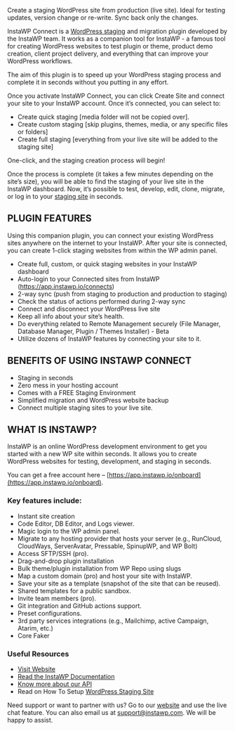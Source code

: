 Create a staging WordPress site from production (live site). Ideal for testing updates, version change or re-write. Sync back only the changes.

InstaWP Connect is a [WordPress staging](https://instawp.com/wordpress-staging/) and migration plugin developed by the InstaWP team. It works as a companion tool for InstaWP - a famous tool for creating WordPress websites to test plugin or theme, product demo creation, client project delivery, and everything that can improve your WordPress workflows.

The aim of this plugin is to speed up your WordPress staging process and complete it in seconds without you putting in any effort.

Once you activate InstaWP Connect, you can click Create Site and connect your site to your InstaWP account. Once it’s connected, you can select to:

- Create quick staging [media folder will not be copied over].
- Create custom staging [skip plugins, themes, media, or any specific files or folders]
- Create full staging [everything from your live site will be added to the staging site]

One-click, and the staging creation process will begin!

Once the process is complete (it takes a few minutes depending on the site’s size), you will be able to find the staging of your live site in the InstaWP dashboard. Now, it’s possible to test, develop, edit, clone, migrate, or log in to your [staging site](https://instawp.com/wordpress-staging/) in seconds.

## PLUGIN FEATURES
Using this companion plugin, you can connect your existing WordPress sites anywhere on the internet to your InstaWP. After your site is connected, you can create 1-click staging websites from within the WP admin panel.

- Create full, custom, or quick staging websites in your InstaWP dashboard
- Auto-login to your Connected sites from InstaWP (https://app.instawp.io/connects)
- 2-way sync (push from staging to production and production to staging)
- Check the status of actions performed during 2-way sync
- Connect and disconnect your WordPress live site
- Keep all info about your site’s health.
- Do everything related to Remote Management securely (File Manager, Database Manager, Plugin / Themes Installer) - Beta
- Utilize dozens of InstaWP features by connecting your site to it.

## BENEFITS OF USING INSTAWP CONNECT
- Staging in seconds
- Zero mess in your hosting account
- Comes with a FREE Staging Environment
- Simplified migration and WordPress website backup
- Connect multiple staging sites to your live site.

## WHAT IS INSTAWP?
InstaWP is an online WordPress development environment to get you started with a new WP site within seconds. It allows you to create WordPress websites for testing, development, and staging in seconds.

You can get a free account here – [https://app.instawp.io/onboard](https://app.instawp.io/onboard).

### Key features include:
- Instant site creation
- Code Editor, DB Editor, and Logs viewer.
- Magic login to the WP admin panel.
- Migrate to any hosting provider that hosts your server (e.g., RunCloud, CloudWays, ServerAvatar, Pressable, SpinupWP, and WP Bolt)
- Access SFTP/SSH (pro).
- Drag-and-drop plugin installation
- Bulk theme/plugin installation from WP Repo using slugs
- Map a custom domain (pro) and host your site with InstaWP.
- Save your site as a template (snapshot of the site that can be reused).
- Shared templates for a public sandbox.
- Invite team members (pro).
- Git integration and GitHub actions support.
- Preset configurations.
- 3rd party services integrations (e.g., Mailchimp, active Campaign, Atarim, etc.)
- Core Faker

### Useful Resources

- [Visit Website](http://instawp.com/)
- [Read the InstaWP Documentation](https://docs.instawp.com/)
- [Know more about our API](https://docs.instawp.com/en/category/api-docs-12yssdo/)
- Read on How To Setup [WordPress Staging Site](https://instawp.com/set-up-wordpress-staging-site/)

Need support or want to partner with us? Go to our [website](http://instawp.com/) and use the live chat feature. You can also email us at support@instawp.com. We will be happy to assist.
